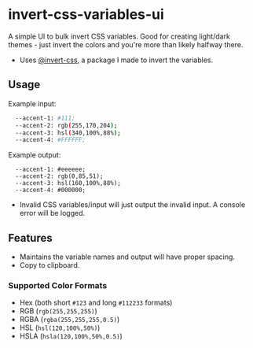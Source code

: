 # invert-css-variables-ui

A simple UI to bulk invert CSS variables. 
Good for creating light/dark themes - just invert the colors and you're more than likely halfway there.

- Uses [@invert-css](https://www.npmjs.com/package/invert-css), a package I made to invert the variables.

## Usage

Example input:

```bash
  --accent-1: #111;
  --accent-2: rgb(255,170,204);
  --accent-3: hsl(340,100%,88%);
  --accent-4: #FFFFFF;
```

Example output:

```
  --accent-1: #eeeeee;
  --accent-2: rgb(0,85,51);
  --accent-3: hsl(160,100%,88%);
  --accent-4: #000000;
```

- Invalid CSS variables/input will just output the invalid input. A console error will be logged.

## Features

- Maintains the variable names and output will have proper spacing.
- Copy to clipboard.

### Supported Color Formats

- Hex (both short `#123` and long `#112233` formats)
- RGB (`rgb(255,255,255)`)
- RGBA (`rgba(255,255,255,0.5)`)
- HSL (`hsl(120,100%,50%)`)
- HSLA (`hsla(120,100%,50%,0.5)`)